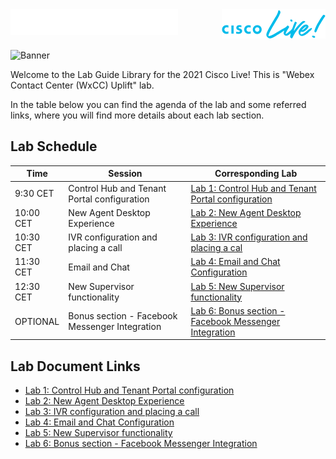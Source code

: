 <img src="labslive/cisco.png" align="left" />
<img src="labslive/CL2.png" align="right" />
<br />
<br />
&nbsp;
&nbsp;

![Banner](images/wxccbanner.jpg)

Welcome to the Lab Guide Library for the 2021 Cisco Live! This is "Webex Contact Center (WxCC) Uplift" lab. 

In the table below you can find the agenda of the lab and some referred links, where you will find more details about each lab section.

## Lab Schedule

| Time | Session | Corresponding Lab |
| ---- | ------- | ----------------- |
| 9:30 CET | Control Hub and Tenant Portal configuration |  [Lab 1: Control Hub and Tenant Portal configuration](labslive/lab1.md) |
| 10:00 CET | New Agent Desktop Experience | [Lab 2: New Agent Desktop Experience](labslive/lab2.md) |
| 10:30 CET | IVR configuration and placing a call | [Lab 3: IVR configuration and placing a cal](labslive/lab3.md) |
| 11:30 CET | Email and Chat | [Lab 4: Email and Chat Configuration](labslive/lab4.md)|
| 12:30 CET | New Supervisor functionality | [Lab 5: New Supervisor functionality](labslive/lab5.md) |
| OPTIONAL | Bonus section - Facebook Messenger Integration |  [Lab 6: Bonus section - Facebook Messenger Integration](labslive/lab6.md) |



## Lab Document Links

* [Lab 1: Control Hub and Tenant Portal configuration](labslive/lab1.md)
* [Lab 2: New Agent Desktop Experience](labslive/lab2.md)
* [Lab 3: IVR configuration and placing a call](labslive/lab3.md)
* [Lab 4: Email and Chat Configuration](labslive/lab4.md)
* [Lab 5: New Supervisor functionality](labslive/lab5.md)
* [Lab 6: Bonus section - Facebook Messenger Integration](labslive/lab6.md)


